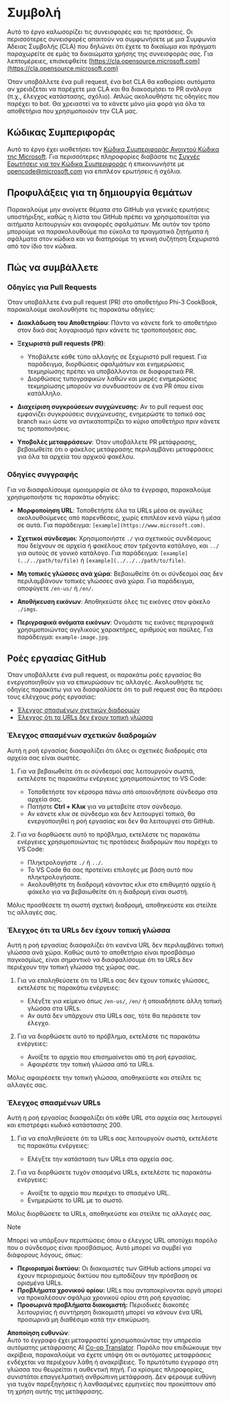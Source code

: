 <!--
CO_OP_TRANSLATOR_METADATA:
{
  "original_hash": "90d0d072cf26ccc1f271a580d3e45d70",
  "translation_date": "2025-07-09T18:25:08+00:00",
  "source_file": "CONTRIBUTING.md",
  "language_code": "el"
}
-->
# Συμβολή

Αυτό το έργο καλωσορίζει τις συνεισφορές και τις προτάσεις. Οι περισσότερες συνεισφορές απαιτούν να συμφωνήσετε με μια
Συμφωνία Άδειας Συμβολής (CLA) που δηλώνει ότι έχετε το δικαίωμα και πράγματι παραχωρείτε σε εμάς
τα δικαιώματα χρήσης της συνεισφοράς σας. Για λεπτομέρειες, επισκεφθείτε [https://cla.opensource.microsoft.com](https://cla.opensource.microsoft.com)

Όταν υποβάλλετε ένα pull request, ένα bot CLA θα καθορίσει αυτόματα αν χρειάζεται να παρέχετε
μια CLA και θα διακοσμήσει το PR ανάλογα (π.χ., έλεγχος κατάστασης, σχόλιο). Απλώς ακολουθήστε τις οδηγίες
που παρέχει το bot. Θα χρειαστεί να το κάνετε μόνο μία φορά για όλα τα αποθετήρια που χρησιμοποιούν την CLA μας.

## Κώδικας Συμπεριφοράς

Αυτό το έργο έχει υιοθετήσει τον [Κώδικα Συμπεριφοράς Ανοιχτού Κώδικα της Microsoft](https://opensource.microsoft.com/codeofconduct/).
Για περισσότερες πληροφορίες διαβάστε τις [Συχνές Ερωτήσεις για τον Κώδικα Συμπεριφοράς](https://opensource.microsoft.com/codeofconduct/faq/) ή επικοινωνήστε με [opencode@microsoft.com](mailto:opencode@microsoft.com) για επιπλέον ερωτήσεις ή σχόλια.

## Προφυλάξεις για τη δημιουργία θεμάτων

Παρακαλούμε μην ανοίγετε θέματα στο GitHub για γενικές ερωτήσεις υποστήριξης, καθώς η λίστα του GitHub πρέπει να χρησιμοποιείται για αιτήματα λειτουργιών και αναφορές σφαλμάτων. Με αυτόν τον τρόπο μπορούμε να παρακολουθούμε πιο εύκολα τα πραγματικά ζητήματα ή σφάλματα στον κώδικα και να διατηρούμε τη γενική συζήτηση ξεχωριστά από τον ίδιο τον κώδικα.

## Πώς να συμβάλλετε

### Οδηγίες για Pull Requests

Όταν υποβάλλετε ένα pull request (PR) στο αποθετήριο Phi-3 CookBook, παρακαλούμε ακολουθήστε τις παρακάτω οδηγίες:

- **Διακλάδωση του Αποθετηρίου**: Πάντα να κάνετε fork το αποθετήριο στον δικό σας λογαριασμό πριν κάνετε τις τροποποιήσεις σας.

- **Ξεχωριστά pull requests (PR)**:
  - Υποβάλετε κάθε τύπο αλλαγής σε ξεχωριστό pull request. Για παράδειγμα, διορθώσεις σφαλμάτων και ενημερώσεις τεκμηρίωσης πρέπει να υποβάλλονται σε διαφορετικά PR.
  - Διορθώσεις τυπογραφικών λαθών και μικρές ενημερώσεις τεκμηρίωσης μπορούν να συνδυαστούν σε ένα PR όπου είναι κατάλληλο.

- **Διαχείριση συγκρούσεων συγχώνευσης**: Αν το pull request σας εμφανίζει συγκρούσεις συγχώνευσης, ενημερώστε το τοπικό σας branch `main` ώστε να αντικατοπτρίζει το κύριο αποθετήριο πριν κάνετε τις τροποποιήσεις.

- **Υποβολές μεταφράσεων**: Όταν υποβάλλετε PR μετάφρασης, βεβαιωθείτε ότι ο φάκελος μετάφρασης περιλαμβάνει μεταφράσεις για όλα τα αρχεία του αρχικού φακέλου.

### Οδηγίες συγγραφής

Για να διασφαλίσουμε ομοιομορφία σε όλα τα έγγραφα, παρακαλούμε χρησιμοποιήστε τις παρακάτω οδηγίες:

- **Μορφοποίηση URL**: Τοποθετήστε όλα τα URLs μέσα σε αγκύλες ακολουθούμενες από παρενθέσεις, χωρίς επιπλέον κενά γύρω ή μέσα σε αυτά. Για παράδειγμα: `[example](https://www.microsoft.com)`.

- **Σχετικοί σύνδεσμοι**: Χρησιμοποιήστε `./` για σχετικούς συνδέσμους που δείχνουν σε αρχεία ή φακέλους στον τρέχοντα κατάλογο, και `../` για αυτούς σε γονικό κατάλογο. Για παράδειγμα: `[example](../../path/to/file)` ή `[example](../../../path/to/file)`.

- **Μη τοπικές γλώσσες ανά χώρα**: Βεβαιωθείτε ότι οι σύνδεσμοί σας δεν περιλαμβάνουν τοπικές γλώσσες ανά χώρα. Για παράδειγμα, αποφύγετε `/en-us/` ή `/en/`.

- **Αποθήκευση εικόνων**: Αποθηκεύστε όλες τις εικόνες στον φάκελο `./imgs`.

- **Περιγραφικά ονόματα εικόνων**: Ονομάστε τις εικόνες περιγραφικά χρησιμοποιώντας αγγλικούς χαρακτήρες, αριθμούς και παύλες. Για παράδειγμα: `example-image.jpg`.

## Ροές εργασίας GitHub

Όταν υποβάλλετε ένα pull request, οι παρακάτω ροές εργασίας θα ενεργοποιηθούν για να επικυρώσουν τις αλλαγές. Ακολουθήστε τις οδηγίες παρακάτω για να διασφαλίσετε ότι το pull request σας θα περάσει τους ελέγχους ροής εργασίας:

- [Έλεγχος σπασμένων σχετικών διαδρομών](../..)
- [Έλεγχος ότι τα URLs δεν έχουν τοπική γλώσσα](../..)

### Έλεγχος σπασμένων σχετικών διαδρομών

Αυτή η ροή εργασίας διασφαλίζει ότι όλες οι σχετικές διαδρομές στα αρχεία σας είναι σωστές.

1. Για να βεβαιωθείτε ότι οι σύνδεσμοί σας λειτουργούν σωστά, εκτελέστε τις παρακάτω ενέργειες χρησιμοποιώντας το VS Code:
    - Τοποθετήστε τον κέρσορα πάνω από οποιονδήποτε σύνδεσμο στα αρχεία σας.
    - Πατήστε **Ctrl + Κλικ** για να μεταβείτε στον σύνδεσμο.
    - Αν κάνετε κλικ σε σύνδεσμο και δεν λειτουργεί τοπικά, θα ενεργοποιηθεί η ροή εργασίας και δεν θα λειτουργεί στο GitHub.

1. Για να διορθώσετε αυτό το πρόβλημα, εκτελέστε τις παρακάτω ενέργειες χρησιμοποιώντας τις προτάσεις διαδρομών που παρέχει το VS Code:
    - Πληκτρολογήστε `./` ή `../`.
    - Το VS Code θα σας προτείνει επιλογές με βάση αυτό που πληκτρολογήσατε.
    - Ακολουθήστε τη διαδρομή κάνοντας κλικ στο επιθυμητό αρχείο ή φάκελο για να βεβαιωθείτε ότι η διαδρομή είναι σωστή.

Μόλις προσθέσετε τη σωστή σχετική διαδρομή, αποθηκεύστε και στείλτε τις αλλαγές σας.

### Έλεγχος ότι τα URLs δεν έχουν τοπική γλώσσα

Αυτή η ροή εργασίας διασφαλίζει ότι κανένα URL δεν περιλαμβάνει τοπική γλώσσα ανά χώρα. Καθώς αυτό το αποθετήριο είναι προσβάσιμο παγκοσμίως, είναι σημαντικό να διασφαλίσουμε ότι τα URLs δεν περιέχουν την τοπική γλώσσα της χώρας σας.

1. Για να επαληθεύσετε ότι τα URLs σας δεν έχουν τοπικές γλώσσες, εκτελέστε τις παρακάτω ενέργειες:

    - Ελέγξτε για κείμενο όπως `/en-us/`, `/en/` ή οποιαδήποτε άλλη τοπική γλώσσα στα URLs.
    - Αν αυτά δεν υπάρχουν στα URLs σας, τότε θα περάσετε τον έλεγχο.

1. Για να διορθώσετε αυτό το πρόβλημα, εκτελέστε τις παρακάτω ενέργειες:
    - Ανοίξτε το αρχείο που επισημαίνεται από τη ροή εργασίας.
    - Αφαιρέστε την τοπική γλώσσα από τα URLs.

Μόλις αφαιρέσετε την τοπική γλώσσα, αποθηκεύστε και στείλτε τις αλλαγές σας.

### Έλεγχος σπασμένων URLs

Αυτή η ροή εργασίας διασφαλίζει ότι κάθε URL στα αρχεία σας λειτουργεί και επιστρέφει κωδικό κατάστασης 200.

1. Για να επαληθεύσετε ότι τα URLs σας λειτουργούν σωστά, εκτελέστε τις παρακάτω ενέργειες:
    - Ελέγξτε την κατάσταση των URLs στα αρχεία σας.

2. Για να διορθώσετε τυχόν σπασμένα URLs, εκτελέστε τις παρακάτω ενέργειες:
    - Ανοίξτε το αρχείο που περιέχει το σπασμένο URL.
    - Ενημερώστε το URL με το σωστό.

Μόλις διορθώσετε τα URLs, αποθηκεύστε και στείλτε τις αλλαγές σας.

> [!NOTE]
>
> Μπορεί να υπάρξουν περιπτώσεις όπου ο έλεγχος URL αποτύχει παρόλο που ο σύνδεσμος είναι προσβάσιμος. Αυτό μπορεί να συμβεί για διάφορους λόγους, όπως:
>
> - **Περιορισμοί δικτύου:** Οι διακομιστές των GitHub actions μπορεί να έχουν περιορισμούς δικτύου που εμποδίζουν την πρόσβαση σε ορισμένα URLs.
> - **Προβλήματα χρονικού ορίου:** URLs που ανταποκρίνονται αργά μπορεί να προκαλέσουν σφάλμα χρονικού ορίου στη ροή εργασίας.
> - **Προσωρινά προβλήματα διακομιστή:** Περιοδικές διακοπές λειτουργίας ή συντήρηση διακομιστή μπορεί να κάνουν ένα URL προσωρινά μη διαθέσιμο κατά την επικύρωση.

**Αποποίηση ευθυνών**:  
Αυτό το έγγραφο έχει μεταφραστεί χρησιμοποιώντας την υπηρεσία αυτόματης μετάφρασης AI [Co-op Translator](https://github.com/Azure/co-op-translator). Παρόλο που επιδιώκουμε την ακρίβεια, παρακαλούμε να έχετε υπόψη ότι οι αυτόματες μεταφράσεις ενδέχεται να περιέχουν λάθη ή ανακρίβειες. Το πρωτότυπο έγγραφο στη γλώσσα του θεωρείται η αυθεντική πηγή. Για κρίσιμες πληροφορίες, συνιστάται επαγγελματική ανθρώπινη μετάφραση. Δεν φέρουμε ευθύνη για τυχόν παρεξηγήσεις ή λανθασμένες ερμηνείες που προκύπτουν από τη χρήση αυτής της μετάφρασης.